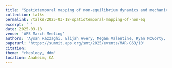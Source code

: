 ```yaml
---
title: "Spatiotemporal mapping of non-equilibrium dynamics and mechanics in active cytoskeleton composites"
collection: talks
permalink: /talks/2025-03-18-spatiotemporal-mapping-of-non-eq
excerpt: ' '
date: 2025-03-18
venue: 'APS March Meeting'
authors: 'Aysan Razzaghi, Elijah Avery, Megan Valentine, Ryan McGorty, Rae Robertson-Anderson'
paperurl: 'https://summit.aps.org/smt/2025/events/MAR-G63/10'
citation: 
theme: "rheology, ddm"
location: Anaheim, CA
---
```


